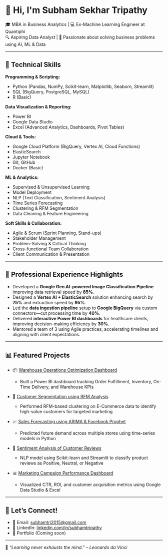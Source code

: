 # 👋 Hi, I'm Subham Sekhar Tripathy

🎓 MBA in Business Analytics | 💻 Ex-Machine Learning Engineer at Quantiphi  
🔍 Aspiring Data Analyst | 🚀 Passionate about solving business problems using AI, ML & Data

---

## 🔧 Technical Skills

**Programming & Scripting:**  
- Python (Pandas, NumPy, Scikit-learn, Matplotlib, Seaborn, Streamlit)  
- SQL (BigQuery, PostgreSQL, MySQL)  
- R (Basic)  

**Data Visualization & Reporting:**  
- Power BI  
- Google Data Studio  
- Excel (Advanced Analytics, Dashboards, Pivot Tables)

**Cloud & Tools:**  
- Google Cloud Platform (BigQuery, Vertex AI, Cloud Functions)  
- ElasticSearch  
- Jupyter Notebook  
- Git, GitHub  
- Docker (Basic)

**ML & Analytics:**  
- Supervised & Unsupervised Learning  
- Model Deployment  
- NLP (Text Classification, Sentiment Analysis)  
- Time Series Forecasting  
- Clustering & RFM Segmentation  
- Data Cleaning & Feature Engineering

**Soft Skills & Collaboration:**  
- Agile & Scrum (Sprint Planning, Stand-ups)  
- Stakeholder Management  
- Problem-Solving & Critical Thinking  
- Cross-functional Team Collaboration  
- Client Communication & Presentation

---

## 🧠 Professional Experience Highlights

- Developed a **Google Gen AI-powered Image Classification Pipeline** improving data retrieval speed by **85%**.
- Designed a **Vertex AI + ElasticSearch** solution enhancing search by **75%** and extraction speed by **95%**.
- Led the **data ingestion pipeline** setup to **Google BigQuery** via custom connectors—cut processing time by **40%**.
- Delivered **interactive Power BI dashboards** for healthcare clients, improving decision-making efficiency by **30%**.
- Mentored a team of 3 using Agile practices, accelerating timelines and aligning with client expectations.

---

## 📊 Featured Projects

- 📦 [Warehouse Operations Optimization Dashboard](https://github.com/your-repo)
  - Built a Power BI dashboard tracking Order Fulfillment, Inventory, On-Time Delivery, and Warehouse KPIs

- 🎯 [Customer Segmentation using RFM Analysis](https://github.com/your-repo)
  - Performed RFM-based clustering on E-Commerce data to identify high-value customers for targeted marketing

- 📈 [Sales Forecasting using ARIMA & Facebook Prophet](https://github.com/your-repo)
  - Predicted future demand across multiple stores using time-series models in Python

- 💬 [Sentiment Analysis of Customer Reviews](https://github.com/your-repo)
  - NLP model using Scikit-learn and Streamlit to classify product reviews as Positive, Neutral, or Negative

- 📊 [Marketing Campaign Performance Dashboard](https://github.com/your-repo)
  - Visualized CTR, ROI, and customer acquisition metrics using Google Data Studio & Excel

---

## 🤝 Let’s Connect!
- 📧 Email: subhamtri2015@gmail.com 
- 🔗 LinkedIn: [linkedin.com/in/subhamtripathy](https://linkedin.com/in/subhamtripathy)  
- 🧠 Portfolio (Coming soon)

---

🌱 _“Learning never exhausts the mind.” – Leonardo da Vinci_
